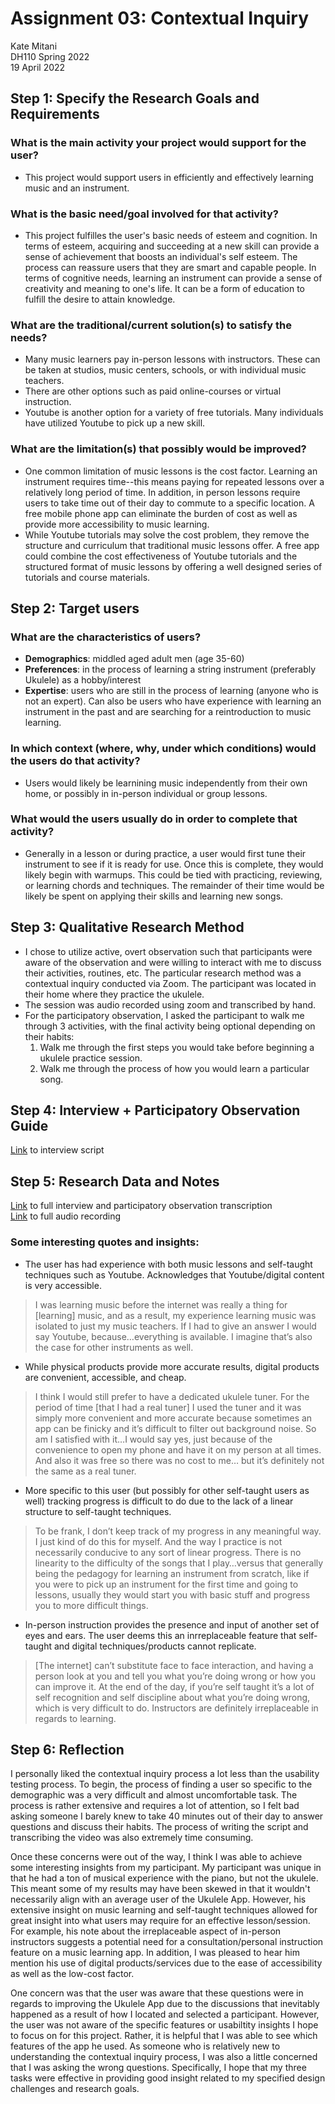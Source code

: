 # Assignment 03: Contextual Inquiry
Kate Mitani  
DH110 Spring 2022  
19 April 2022  

## Step 1: Specify the Research Goals and Requirements
### What is the main activity your project would support for the user?
- This project would support users in efficiently and effectively learning music and an instrument.
### What is the basic need/goal involved for that activity? 
- This project fulfilles the user's basic needs of esteem and cognition. In terms of esteem, acquiring and succeeding at a new skill can provide a sense of achievement that boosts an individual's self esteem. The process can reassure users that they are smart and capable people. In terms of cognitive needs, learning an instrument can provide a sense of creativity and meaning to one's life. It can be a form of education to fulfill the desire to attain knowledge.
### What are the traditional/current solution(s) to satisfy the needs?
- Many music learners pay in-person lessons with instructors. These can be taken at studios, music centers, schools, or with individual music teachers. 
- There are other options such as paid online-courses or virtual instruction.
- Youtube is another option for a variety of free tutorials. Many individuals have utilized Youtube to pick up a new skill. 
### What are the limitation(s) that possibly would be improved?
- One common limitation of music lessons is the cost factor. Learning an instrument requires time--this means paying for repeated lessons over a relatively long period of time. In addition, in person lessons require users to take time out of their day to commute to a specific location. A free mobile phone app can eliminate the burden of cost as well as provide more accessibility to music learning. 
- While Youtube tutorials may solve the cost problem, they remove the structure and curriculum that traditional music lessons offer. A free app could combine the cost effectiveness of Youtube tutorials and the structured format of music lessons by offering a well designed series of tutorials and course materials. 

## Step 2: Target users
### What are the characteristics of users?
- **Demographics**: middled aged adult men (age 35-60)
- **Preferences**: in the process of learning a string instrument (preferably Ukulele) as a hobby/interest
- **Expertise**: users who are still in the process of learning (anyone who is not an expert). Can also be users who have experience with learning an instrument in the past and are searching for a reintroduction to music learning. 
### In which context (where, why, under which conditions) would the users do that activity? 
- Users would likely be learnining music independently from their own home, or possibly in in-person individual or group lessons. 
### What would the users usually do in order to complete that activity? 
- Generally in a lesson or during practice, a user would first tune their instrument to see if it is ready for use. Once this is complete, they would likely begin with warmups. This could be tied with practicing, reviewing, or learning chords and techniques. The remainder of their time would be likely be spent on applying their skills and learning new songs.

## Step 3: Qualitative Research Method
- I chose to utilize active, overt observation such that participants were aware of the observation and were willing to interact with me to discuss their activities, routines, etc. The particular research method was a contextual inquiry conducted via Zoom. The participant was located in their home where they practice the ukulele. 
- The session was audio recorded using zoom and transcribed by hand. 
- For the participatory observation, I asked the participant to walk me through 3 activities, with the final activity being optional depending on their habits:
  1. Walk me through the first steps you would take before beginning a ukulele practice session.
  2. Walk me through the process of how you would learn a particular song.

## Step 4: Interview + Participatory Observation Guide
[Link](https://docs.google.com/document/d/1wjLpkrpbZMf_puVqfLWbl-EEnRlRPFeIXDu4LM5yQXc/edit?usp=sharing) to interview script
## Step 5: Research Data and Notes
[Link](https://docs.google.com/document/d/1wMCW9EvLX_jE-2eLwaPcdrYZjoA7LSr5UGtWDyruZFI/edit?usp=sharing) to full interview and participatory observation transcription  
[Link](https://drive.google.com/file/d/1jx7dJy8OPAxDKFOpAPpz0nxBfUO4PBF7/view?usp=sharing) to full audio recording
### Some interesting  quotes and insights:
- The user has had experience with both music lessons and self-taught techniques such as Youtube. Acknowledges that Youtube/digital content is very accessible.  
> I was learning music before the internet was really a thing for [learning] music, and as a result, my experience learning music was isolated to just my music teachers. If I had to give an answer I would say Youtube, because…everything is available. I imagine that’s also the case for other instruments as well. <br/> 
- While physical products provide more accurate results, digital products are convenient, accessible, and cheap.  
> I think I would still prefer to have a dedicated ukulele tuner. For the period of time [that I had a real tuner] I used the tuner and it was simply more convenient and more accurate because sometimes an app can be finicky and it’s difficult to filter out background noise. So am I satisfied with it…I would say yes, just because of the convenience to open my phone and have it on my person at all times. And also it was free so there was no cost to me… but it’s definitely not the same as a real tuner. <br/>
- More specific to this user (but possibly for other self-taught users as well) tracking progress is difficult to do due to the lack of a linear structure to self-taught techniques.  
> To be frank, I don’t keep track of my progress in any meaningful way. I just kind of do this for myself. And the way I practice is not necessarily conducive to any sort of linear progress. There is no linearity to the difficulty of the songs that I play…versus that generally being the pedagogy for learning an instrument from scratch, like if you were to pick up an instrument for the first time and going to lessons, usually they would start you with basic stuff and progress you to more difficult things. <br/>
- In-person instruction provides the presence and input of another set of eyes and ears. The user deems this an inrreplaceable feature that self-taught and digital techniques/products cannot replicate.   
> [The internet] can’t substitute face to face interaction, and having a person look at you and tell you what you’re doing wrong or how you can improve it. At the end of the day, if you’re self taught it’s a lot of self recognition and self discipline about what you’re doing wrong, which is very difficult to do. Instructors are definitely irreplaceable in regards to learning.  <br/>
## Step 6: Reflection
I personally liked the contextual inquiry process a lot less than the usability testing process. To begin, the process of finding a user so specific to the demographic was a very difficult and almost uncomfortable task. The process is rather extensive and requires a lot of attention, so I felt bad asking someone I barely knew to take 40 minutes out of their day to answer questions and discuss their habits. The process of writing the script and transcribing the video was also extremely time consuming.  

Once these concerns were out of the way, I think I was able to achieve some interesting insights from my participant. My participant was unique in that he had a ton of musical experience with the piano, but not the ukulele. This meant some of my results may have been skewed in that it wouldn't necessarily align with an average user of the Ukulele App. However, his extensive insight on music learning and self-taught techniques allowed for great insight into what users may require for an effective lesson/session. For example, his note about the irreplaceable aspect of in-person instructors suggests a potential need for a consultation/personal instruction feature on a music learning app. In addition, I was pleased to hear him mention his use of digital products/services due to the ease of accessibility as well as the low-cost factor.  

One concern was that the user was aware that these questions were in regards to improving the Ukulele App due to the discussions that inevitably happened as a result of how I located and selected a participant. However, the user was not aware of the specific features or usabiltity insights I hope to focus on for this project. Rather, it is helpful that I was able to see which features of the app he used. As someone who is relatively new to understanding the contextual inquiry process, I was also a little concerned that I was asking the wrong questions. Specifically, I hope that my three tasks were effective in providing good insight related to my specified design challenges and research goals. 
